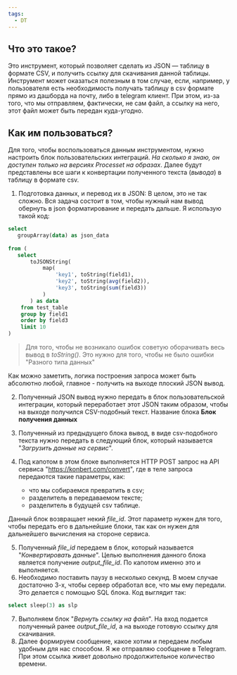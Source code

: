 ```yaml
---
tags:
  - DT
---
```

## Что это такое?
Это инструмент, который позволяет сделать из JSON — таблицу в формате CSV, и получить ссылку для скачивания данной таблицы.
Инструмент может оказаться полезным в том случае, если, например, у пользователя есть необходимость получать таблицу в csv формате прямо из дашборда на почту, либо в telegram клиент. 
При этом, из-за того, что мы отправляем, фактически, не сам файл, а ссылку на него, этот файл может быть передан куда-угодно.

## Как им пользоваться?
Для того, чтобы воспользоваться данным инструментом, нужно настроить блок пользовательских интеграций. _На сколько я знаю, он доступен только на версиях Processet на образах_.
Далее будут представлены все шаги к конвертации полученного текста (_вывода_) в таблицу в формате csv.

1. Подготовка данных, и перевод их в JSON:
   В целом, это не так сложно. Вся задача состоит в том, чтобы нужный нам вывод обернуть в json форматирование и передать дальше. Я использую такой код:
   
```SQL
select
   groupArray(data) as json_data
   
from ( 
   select 
	   toJSONString(
		   map(
			   'key1', toString(field1),
			   'key2', toString(avg(field2)),
			   'key3', toString(sum(field3))
		   )
	   ) as data
	from test_table
	group by field1
	order by field3
	limit 10
)
```


 >Для того, чтобы не возникало ошибок советую оборачивать весь  вывод в _toString()_. Это нужно для того, чтобы не было ошибки "Разного типа данных"
 
 Как можно заметить, логика построения запроса может быть абсолютно любой, главное - получить на выходе плоский JSON вывод.

 2. Полученный JSON вывод нужно передать в блок пользовательской интеграции, который переработает этот JSON таким образом, чтобы на выходе получился CSV-подобный текст.
 Название блока **Блок получения данных**
  
3. Полученный из предыдущего блока вывод, в виде csv-подобного текста нужно передать в следующий блок, который называется "_Загрузить данные на сервис_". 
   
4. Под капотом в этом блоке выполняется HTTP POST запрос на API сервиса "https://konbert.com/convert", где в теле запроса передаются такие параметры, как:
	* что мы собираемся превратить в csv;
	* разделитель в передаваемом тексте;
	* разделитель в будущей csv таблице.
	
Данный блок возвращает некий _file_id_. Этот параметр нужен для того, чтобы передать его в дальнейшие блоки, так как он нужен для дальнейшего вычисления на стороне сервиса. 

5. Полученный _file_id_ передаем в блок, который называется "_Конвертировать данные_".  Целью выполнения данного блока является получение _output_file_id_. По капотом именно это и выполняется.
6. Необходимо поставить паузу в несколько секунд. В моем случае достаточно 3-х, чтобы  сервер обработал все, что мы ему передали.
   Это делается с помощью SQL блока. Код выглядит так:
```SQL
select sleep(3) as slp
```

7. Выполняем блок "_Вернуть ссылку на файл_". На вход подается полученный ранее _output_file_id_, а на выходе готовую ссылку для скачивания.
8. Далее формируем сообщение, какое хотим и передаем любым удобным для нас способом. Я же отправляю сообщение в Telegram. При этом ссылка живет довольно продолжительное количество времени.


   